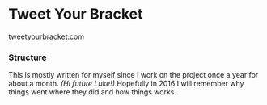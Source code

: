 # Tweet Your Bracket

[tweetyourbracket.com](http://tweetyourbracket.com)


### Structure

This is mostly written for myself since I work on the project once a year for
about a month. *(Hi future Luke!)* Hopefully in 2016 I will remember why things
went where they did and how things works.


